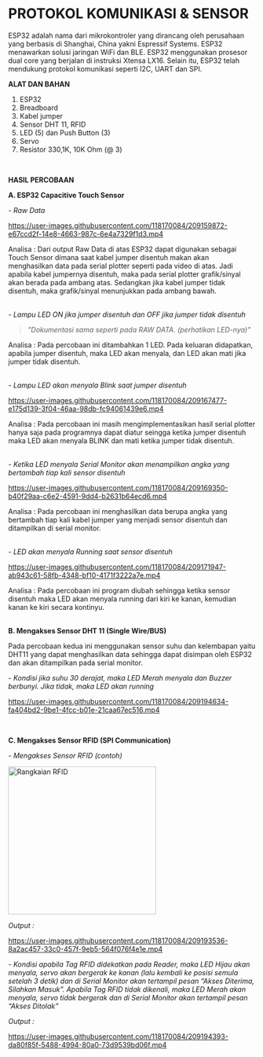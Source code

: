 # PROTOKOL KOMUNIKASI & SENSOR

ESP32 adalah nama dari mikrokontroler yang dirancang oleh perusahaan yang berbasis di Shanghai, China yakni Espressif Systems. ESP32 menawarkan solusi jaringan WiFi dan BLE. ESP32 menggunakan prosesor dual core yang berjalan di instruksi Xtensa LX16. Selain itu, ESP32 telah mendukung protokol komunikasi seperti I2C, UART dan SPI.

**ALAT DAN BAHAN**
1) ESP32
2) Breadboard
3) Kabel jumper
4) Sensor DHT 11, RFID
5) LED (5) dan Push Button (3)
6) Servo
7) Resistor 330,1K, 10K Ohm (@ 3)


<br />

**HASIL PERCOBAAN** 

**A. ESP32 Capacitive Touch Sensor**

*- Raw Data*


https://user-images.githubusercontent.com/118170084/209159872-e67ccd2f-14e8-4663-987c-6e4a7329f1d3.mp4


Analisa : Dari output Raw Data di atas ESP32 dapat digunakan sebagai Touch Sensor dimana saat kabel jumper disentuh makan akan menghasilkan data pada serial plotter seperti pada video di atas. Jadi apabila kabel jumpernya disentuh, maka pada serial plotter grafik/sinyal akan berada pada ambang atas. Sedangkan jika kabel jumper tidak disentuh, maka grafik/sinyal menunjukkan pada ambang bawah. <br><br>

*- Lampu LED ON jika jumper disentuh dan OFF jika jumper tidak disentuh*

>_"Dokumentasi sama seperti pada RAW DATA. (perhatikan LED-nya)"_

Analisa : Pada percobaan ini ditambahkan 1 LED. Pada keluaran didapatkan, apabila jumper disentuh, maka LED akan menyala, dan LED akan mati jika jumper tidak disentuh. <br><br>

*- Lampu LED akan menyala Blink saat jumper disentuh*

https://user-images.githubusercontent.com/118170084/209167477-e175d139-3f04-46aa-98db-fc94061439e6.mp4

Analisa : Pada percobaan ini masih mengimplementasikan hasil serial plotter hanya saja pada programnya dapat diatur seingga ketika jumper disentuh maka LED akan menyala BLINK dan mati ketika jumper tidak disentuh. <br><br>

*- Ketika LED menyala Serial Monitor akan menampilkan angka yang bertambah tiap kali sensor disentuh*

https://user-images.githubusercontent.com/118170084/209169350-b40f29aa-c6e2-4591-9dd4-b2631b64ecd6.mp4

Analisa : Pada percobaan ini menghasilkan data berupa angka yang bertambah tiap kali kabel jumper yang menjadi sensor disentuh dan ditampilkan di serial monitor. <br><br>

*- LED akan menyala Running saat sensor disentuh*

https://user-images.githubusercontent.com/118170084/209171947-ab943c61-58fb-4348-bf10-4171f3222a7e.mp4

Analisa : Pada percobaan ini program diubah sehingga ketika sensor disentuh maka LED akan menyala running dari kiri ke kanan, kemudian kanan ke kiri secara kontinyu. <br><br>


**B. Mengakses Sensor DHT 11 (Single Wire/BUS)**

Pada percobaan kedua ini menggunakan sensor suhu dan kelembapan yaitu DHT11 yang dapat menghasilkan data sehingga dapat disimpan oleh ESP32 dan akan ditampilkan pada serial monitor.

*- Kondisi jika suhu 30 derajat, maka LED Merah menyala dan Buzzer berbunyi. Jika tidak, maka LED akan running*

https://user-images.githubusercontent.com/118170084/209194634-fa404bd2-9be1-4fcc-b01e-21caa67ec516.mp4


<br>

**C. Mengakses Sensor RFID (SPI Communication)**

*- Mengakses Sensor RFID (contoh)*

<img width="301" alt="Rangkaian RFID" src="https://user-images.githubusercontent.com/118170084/209190908-0e13d54d-9f62-444a-8efc-bc1226d50619.png">

*Output :*

https://user-images.githubusercontent.com/118170084/209193536-8a2ac457-33c0-457f-9eb5-564f076f4e1e.mp4

*- Kondisi apabila Tag RFID didekatkan pada Reader, maka LED Hijau akan menyala, servo akan bergerak ke kanan (lalu kembali ke posisi semula setelah 3 detik) dan di Serial Monitor akan tertampil pesan “Akses Diterima, Silahkan Masuk”. Apabila Tag RFID tidak dikenali, maka LED Merah akan menyala, servo tidak bergerak dan di Serial Monitor akan tertampil pesan “Akses Ditolak”*

*Output :*

https://user-images.githubusercontent.com/118170084/209194393-da80f85f-5488-4994-80a0-73d9539bd06f.mp4




